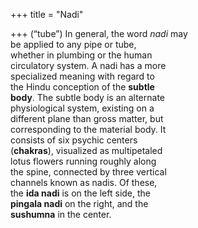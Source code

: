 +++
title = "Nadi"

+++
(“tube”) In general, the word *nadi* may  
be applied to any pipe or tube,  
whether in plumbing or the human  
circulatory system. A nadi has a more  
specialized meaning with regard to  
the Hindu conception of the **subtle**  
**body**. The subtle body is an alternate  
physiological system, existing on a  
different plane than gross matter, but  
corresponding to the material body. It  
consists of six psychic centers  
(**chakras**), visualized as multipetaled  
lotus flowers running roughly along  
the spine, connected by three vertical  
channels known as nadis. Of these,  
the **ida nadi** is on the left side, the  
**pingala nadi** on the right, and the  
**sushumna** in the center.